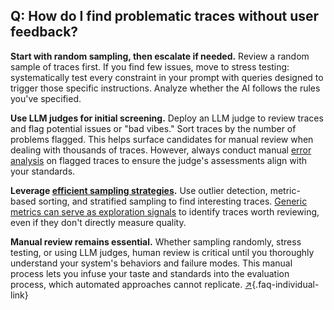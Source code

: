 ## Q: How do I find problematic traces without user feedback?

**Start with random sampling, then escalate if needed.** Review a random sample of traces first. If you find few issues, move to stress testing: systematically test every constraint in your prompt with queries designed to trigger those specific instructions. Analyze whether the AI follows the rules you've specified.

**Use LLM judges for initial screening.** Deploy an LLM judge to review traces and flag potential issues or "bad vibes." Sort traces by the number of problems flagged. This helps surface candidates for manual review when dealing with thousands of traces. However, always conduct manual [error analysis](#q-why-is-error-analysis-so-important-in-llm-evals-and-how-is-it-performed) on flagged traces to ensure the judge's assessments align with your standards.

**Leverage [efficient sampling strategies](#q-how-can-i-efficiently-sample-production-traces-for-review).** Use outlier detection, metric-based sorting, and stratified sampling to find interesting traces. [Generic metrics can serve as exploration signals](#q-should-i-use-ready-to-use-evaluation-metrics) to identify traces worth reviewing, even if they don't directly measure quality.

**Manual review remains essential.** Whether sampling randomly, stress testing, or using LLM judges, human review is critical until you thoroughly understand your system's behaviors and failure modes. This manual process lets you infuse your taste and standards into the evaluation process, which automated approaches cannot replicate. [↗](/blog/posts/evals-faq/how-do-i-find-problematic-traces-without-user-feedback.html){.faq-individual-link}